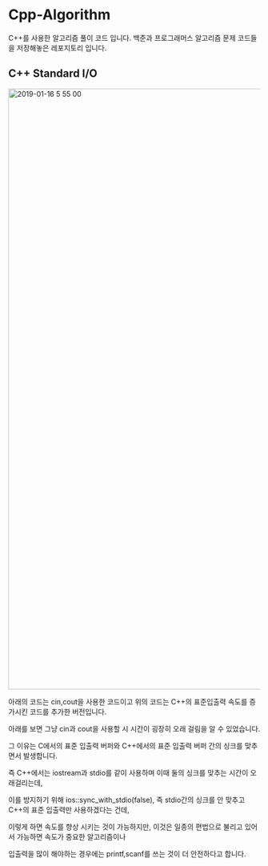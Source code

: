 # Cpp-Algorithm
C++를 사용한 알고리즘 풀이 코드 입니다.
백준과 프로그래머스 알고리즘 문제 코드들을 저장해놓은 레포지토리 입니다.
## C++ Standard I/O
<img width="1201" alt="2019-01-16 5 55 00" src="https://user-images.githubusercontent.com/43809168/51288212-75e8db00-1a3e-11e9-807c-036e4f334db2.png">

아래의 코드는 cin,cout을 사용한 코드이고 위의 코드는 C++의 표준입출력 속도를 증가시킨 코드를 추가한 버전입니다.

아래를 보면 그냥 cin과 cout을 사용할 시 시간이 굉장히 오래 걸림을 알 수 있었습니다.

그 이유는 C에서의 표준 입출력 버퍼와 C++에서의 표준 입출력 버퍼 간의 싱크를 맞추면서 발생합니다.

즉 C++에서는 iostream과 stdio를 같이 사용하며 이때 둘의 싱크를 맞추는 시간이 오래걸리는데,

이를 방지하기 위해 ios::sync_with_stdio(false), 즉 stdio간의 싱크를 안 맞추고 C++의 표준 입출력만 사용하겠다는 건데,

이렇게 하면 속도를 향상 시키는 것이 가능하지만, 이것은 일종의 편법으로 불리고 있어서 가능하면 속도가 중요한 알고리즘이나

입출력을 많이 해야하는 경우에는 printf,scanf를 쓰는 것이 더 안전하다고 합니다.
